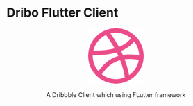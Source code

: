 # Dribo Flutter Client
<div align="center">
  <img src = "/resources/logo.png" />
</div>
<p  align = "center">
  A Dribbble Client which using FLutter framework
</p>


